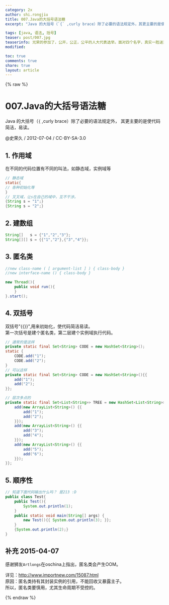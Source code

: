 ```yaml
---
category: 2x
author: shi.rongjiu
title: 007.Java的大括号语法糖
excerpt: "Java 的大括号（`{` ,curly brace）除了必要的语法规定外，其更主要的是使代码简洁，易读。"

tags: [java, 语法, 括号]
teaser: post/007.jpg
teaserinfo: 光荣的参加了，公开，公正，公平的人大代表选举。面对四个名字，真实一脸迷茫。
modified: 

toc: true
comments: true
share: true
layout: article
---
```

{% raw %}

# 007.Java的大括号语法糖

Java 的大括号（`{` ,curly brace）除了必要的语法规定外，
其更主要的是使代码简洁，易读。

@史荣久 / 2012-07-04 / CC-BY-SA-3.0  

## 1. 作用域

在不同的代码位置有不同的叫法，如静态域，实例域等

``` java
// 静态域
static{
// 各种初始化等
}
// 叉叉域，让s在自己的域中，互不干涉。
{String s = "1";}
{String s = "2";}
```

## 2. 建数组

``` java 
String[]   s = {"1","2","3"};
String[][] s = {{"1","2"},{"3","4"}};
```

## 3. 匿名类

``` java
//new class-name ( [ argument-list ] ) { class-body }
//new interface-name () { class-body }

new Thread(){
    public void run(){
    }
}.start();

```

## 4. 双括号

双括号"{{}}",用来初始化，使代码简洁易读。  
第一次括号是建个匿名类，第二层建个实例域执行代码。

``` java
// 通常的是这样
private static final Set<String> CODE = new HashSet<String>();
static {
    CODE.add("1");
    CODE.add("2");
}
// 可以这样
private static final Set<String> CODE = new HashSet<String>(){{
    add("1");
    add("2");
}};

// 层次多点的
private static final Set<List<String>> TREE = new HashSet<List<String>>(){{
    add(new ArrayList<String>() {{
        add("1");
        add("2");
    }});
    add(new ArrayList<String>() {{
        add("3");
        add("4");
    }});
    add(new ArrayList<String>() {{
        add("5");
        add("6");
    }});
}};

```

## 5. 顺序性

``` java
// 知道下面代码输出什么吗？ 是213 :D
public class Test{
    public Test(){
        System.out.println(1);
    }
    public static void main(String[] args) {
        new Test(){{ System.out.println(3); }};
    }
    {System.out.println(2);}
}

```

## 补充 2015-04-07

感谢狮友`Artlongs`在oschina上指出，匿名类会产生OOM。

详见：http://www.importnew.com/15087.html  
原因：匿名类持有其封装实例的引用，不能回收又暴露主子。  
所以，匿名类要慎用，尤其生命周期不受控的。  

{% endraw %}